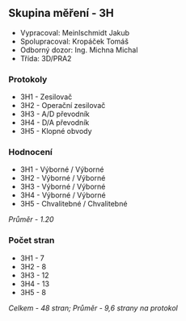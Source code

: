 ## Skupina měření - 3H
 - Vypracoval: Meinlschmidt Jakub
 - Spolupracoval: Kropáček Tomáš
 - Odborný dozor: Ing. Michna Michal
 - Třída: 3D/PRA2
 
### Protokoly
- 3H1 - Zesilovač
- 3H2 - Operační zesilovač
- 3H3 - A/D převodník
- 3H4 - D/A převodník
- 3H5 - Klopné obvody

### Hodnocení
- 3H1 - Výborné / Výborné
- 3H2 - Výborné / Výborné
- 3H3 - Výborné / Výborné
- 3H4 - Výborné / Výborné
- 3H5 - Chvalitebné / Chvalitebné

*Průměr - 1.20*

### Počet stran
- 3H1 - 7
- 3H2 - 8
- 3H3 - 12
- 3H4 - 13
- 3H5 - 8

*Celkem - 48 stran; Průměr - 9,6 strany na protokol*

